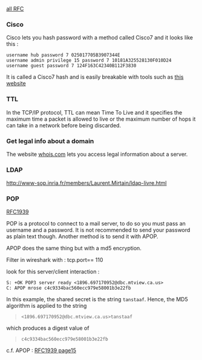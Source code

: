 
[all RFC](https://www.rfc-editor.org/rfc/)


### Cisco 

Cisco lets you hash password with a method called Cisco7 and it looks like this :

```
username hub password 7 025017705B3907344E 
username admin privilege 15 password 7 10181A325528130F010D24
username guest password 7 124F163C42340B112F3830
```

It is called a Cisco7 hash and is easily breakable with tools such as [this website](https://www.frameip.com/decrypter-dechiffrer-cracker-password-cisco-7/)

### TTL 

In the TCP/IP protocol, TTL can mean Time To Live and it specifies the maximum time a packet is allowed to live or the maximum number of hops it can take in a network before being discarded.

### Get legal info about a domain

The website [whois.com](https://www.whois.com/whois) lets you access legal information about a server.



### LDAP

http://www-sop.inria.fr/members/Laurent.Mirtain/ldap-livre.html

### POP

[RFC1939](https://www.rfc-editor.org/rfc/rfc1939.txt)

POP is a protocol to connect to a mail server, to do so you must pass an username and a password. It is not recommended to send your password as plain text though. Another method is to send it with APOP.

APOP does the same thing but with a md5 encryption.

Filter in wireshark with : tcp.port== 110

look for this server/client interaction : 

```
S: +OK POP3 server ready <1896.697170952@dbc.mtview.ca.us>
C: APOP mrose c4c9334bac560ecc979e58001b3e22fb
```

In this example, the shared  secret  is  the  string  `tanstaaf`.
Hence, the MD5 algorithm is applied to the string

> `<1896.697170952@dbc.mtview.ca.us>tanstaaf`

which produces a digest value of

> `c4c9334bac560ecc979e58001b3e22fb`


c.f. APOP : [RFC1939 page15](https://www.rfc-editor.org/rfc/rfc1939.html#page-15)
